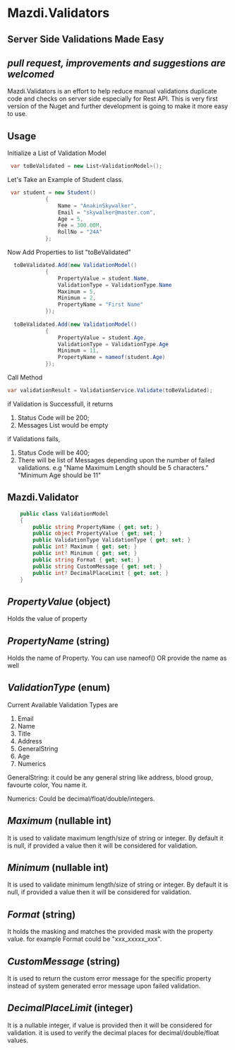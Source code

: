 # Mazdi.Validators
## Server Side Validations Made Easy

## _pull request, improvements and suggestions are welcomed_

Mazdi.Validators is an effort to help reduce manual validations duplicate code and checks on server side especially for Rest API. This is very first version of the Nuget and further development is going to make it more easy to use.

## Usage

Initialize a List of Validation Model
```cs
 var toBeValidated = new List<ValidationModel>();
```
Let's Take an Example of Student class.
```cs
 var student = new Student()
            {
                Name = "AnakinSkywalker",
                Email = "skywalker@master.com",
                Age = 5,
                Fee = 300.00M,
                RollNo = "24A"
            };
```
Now Add Properties to list "toBeValidated"
```cs
  toBeValidated.Add(new ValidationModel()
            {
                PropertyValue = student.Name,
                ValidationType = ValidationType.Name 
                Maximum = 5,
                Minimum = 2,
                PropertyName = "First Name"
            });
            
  toBeValidated.Add(new ValidationModel()
            {
                PropertyValue = student.Age,
                ValidationType = ValidationType.Age 
                Minimum = 11,
                PropertyName = nameof(student.Age)
            });
```
Call Method 

```cs
var validationResult = ValidationService.Validate(toBeValidated);
```
if Validation is Successfull, it returns 
1. Status Code will be 200;
2. Messages List would be empty

if Validations fails,
1. Status Code will be 400;
2. There will be list of Messages depending upon the number of failed validations. e.g 
"Name Maximum Length should be 5 characters."
"Minimum Age should be 11"


## Mazdi.Validator
```cs
    public class ValidationModel
    {
        public string PropertyName { get; set; }
        public object PropertyValue { get; set; }
        public ValidationType ValidationType { get; set; }
        public int? Maximum { get; set; }
        public int? Minimum { get; set; }
        public string Format { get; set; }
        public string CustomMessage { get; set; }
        public int? DecimalPlaceLimit { get; set; }
    }
```
## _PropertyValue_ (object)
Holds the value of property

## _PropertyName_ (string)
Holds the name of Property. You can use nameof() OR provide the name as well

## _ValidationType_ (enum)
Current Available Validation Types are
1. Email
2. Name
3. Title
4. Address
5. GeneralString 
6. Age
7. Numerics

GeneralString: it could be any general string like address, blood group, favourte color, You name it.

Numerics: Could be decimal/float/double/integers.

## _Maximum_ (nullable int)
It is used to validate maximum length/size of string or integer. By default it is null, if provided a value then it will be considered for validation.

## _Minimum_ (nullable int)
It is used to validate minimum length/size of string or integer. By default it is null, if provided a value then it will be considered for validation.

## _Format_ (string)
It holds the masking and matches the provided mask with the property value. for example Format could be "xxx_xxxxx_xxx".

## _CustomMessage_ (string)
It is used to return the custom error message for the specific property instead of system generated error message upon failed validation.

## _DecimalPlaceLimit_ (integer)
It is a nullable integer, if value is provided then it will be considered for validation. it is used to verify the decimal places for decimal/double/float values.